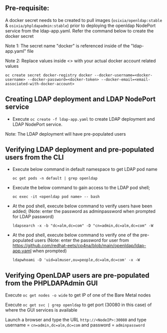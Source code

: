 ## Pre-requisite:


A docker secret needs to be created to pull images (`osixia/openldap:stable` & `osixia/phpldapadmin:stable`) prior to deploying the openldap NodePort service from the ldap-app.yaml. Refer the command below to create the docker secret

Note 1: The secret name "docker" is referenced inside of the "ldap-app.yaml" file

Note 2: Replace values inside <> with your actual docker account related values

    oc create secret docker-registry docker --docker-username=<docker-username> --docker-password=<docker-token> --docker-email=<email-associated-with-docker-account>

## Creating LDAP deployment and LDAP NodePort service

- Execute `oc create -f ldap-app.yaml` to create LDAP deployment and LDAP NodePort service.

Note: The LDAP deployment will have pre-populated users


## Verifying LDAP deployment and pre-populated users from the CLI

- Execute below command in default namespace to get LDAP pod name

    `oc get pods -n default | grep openldap  `  

- Execute the below command to gain access to the LDAP pod shell;

   `oc exec -it <openldap pod name> -- bash`


- At the pod shell, execute below command to verify users have been added;
(Note: enter the password as adminpassword when prompted for LDAP password)

    `ldapsearch -x -b "dc=alm,dc=com" -D "cn=admin,dc=alm,dc=com" -W`
    
- At the pod shell, execute below command to verify one of the pre-populated users
  (Note: enter the password for user from https://github.com/redhat-eets/cp4na/blob/main/openldap/ldap-app.yaml when prompted)
  
    `ldapwhoami -D 'uid=almuser,ou=people,dc=alm,dc=com' -x -W`
    
## Verifying OpenLDAP users are pre-populated from the PHPLDAPAdmin GUI

Execute `oc get nodes -o wide` to get IP of one of the Bare Metal nodes

Execute `oc get svc | grep openldap` to get port (30080 in this case) of where the GUI services is available
    
Launch a browser and type the URL `http://<NodeIP>:30080` and type username = `cn=admin,dc=alm,dc=com` and password = `adminpassword`
